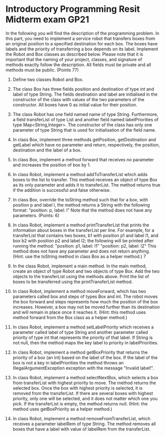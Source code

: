 # Introductory Programming Resit Midterm exam GP21

In the following you will find the description of the programming problem. In this part, you need to implement a service robot that transfers boxes from an original position to a specified destination for each box. The boxes have labels and the priority of transferring a box depends on its label. Implement the Robot and Box classes as described below. Please note that it is important that the naming of your project, classes, and signature of methods exactly follow the description. All fields must be private and all methods must be public. (Points 77)

1. Define two classes Robot and Box.

2. The class Box has three fields position and destination of type int and label of type String. The fields destination and label are initialised in the constructor of the class with values of the two parameters of the constructor. All boxes have 0 as initial value for their position.

3. The class Robot has one field named name of type String. Furthermore, a field transferList of type List<Box> and another field named labelPriorities of type Map<String,Integer>. The constructor of the class has only one parameter of type String that is used for initialisation of the field name.

4. In class Box, implement three methods getPosition, getDestination and getLabel which have no parameter and return, respectively, the position, destination and the label of a box.

5. In class Box, implement a method forward that receives no parameter and increases the position of box by 1.

6. In class Robot, implement a method addToTransferList which adds boxes to the list to transfer. This method receives an object of type Box as its only parameter and adds it to transferList. The method returns true if the addition is successful and false otherwise.

7. In class Box, override the toString method such that for a box, with position p and label l, the method returns a String with the following format:
"position: p, label: l"
Note that the method does not have any parameters. (Points: 6)

8. In class Robot, implement a method printTransferList that prints the information about boxes in the transferList per line. For example, for a transferList that contains two boxes, b1 with position p1 and label l1, and box b2 with position p2 and label l2; the following will be printed after running the method:
    "position: p1, label: l1"
    "position: p2, label: l2"
This method does not have any parameter and does not return anything. (Hint: use the toString method in class Box as a helper method.)
7

9. In the class Robot, implement a main method. In the main method, create an object of type Robot and two objects of type Box. Add the two objects to the transferList using the methods above. Print the list of boxes to be transferred using the printTransferList method.

10. In class Robot, implement a method moveForward, which has two parameters called box and steps of types Box and int. The robot moves the box forward and steps represents how much the position of the box increases. However, a box may not be moved further than its destination and will remain in place once it reaches it. (Hint: this method uses method forward from the Box class as a helper method.)

11. In class Robot, implement a method setLabelPriority which receives a parameter called label of type String and another parameter called priority of type int that represents the priority of that label. If String is not null, then the method maps the key label to priority in labelPriorities.

12. In class Robot, implement a method getBoxPriority that returns the priority of a box (an int) based on the label of the box. If the label of the box is not a key in labelPriorities the method throws an IllegalArgumentException exception with the message "Invalid label!".

13. In class Robot, implement a method selectNextBox, which selects a box from transferList with highest priority to move. The method returns the selected box. Once the box with highest priority is selected, it is removed from the transferList. If there are several boxes with highest priority, only one will be selected, and it does not matter which one you pick. If the transferList is empty, the method returns null. (Hint: the method uses getBoxPriority as a helper method.)

14. In class Robot, implement a method removeFromTransferList, which receives a parameter labelRem of type String. The method removes all boxes that have a label with value of labelRem from the transferList.